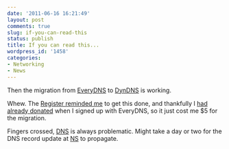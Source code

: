 ```yaml
---
date: '2011-06-16 16:21:49'
layout: post
comments: true
slug: if-you-can-read-this
status: publish
title: If you can read this...
wordpress_id: '1458'
categories:
- Networking
- News
---
```


Then the migration from [EveryDNS](http://www.everydns.com/) to [DynDNS](https://www.dyndns.com/) is working.

Whew. The [Register reminded me](http://www.theregister.co.uk/2011/06/07/free_dns_dead/) to get this done, and thankfully I [had already donated](http://fnord.phfactor.net/2008/01/09/expect-some-downtime-here-soon/) when I signed up with EveryDNS, so it just cost me $5 for the migration.

Fingers crossed, [DNS](http://en.wikipedia.org/wiki/Domain_Name_System) is always problematic. Might take a day or two for the DNS record update at [NS](https://www.networksolutions.com/) to propagate.
